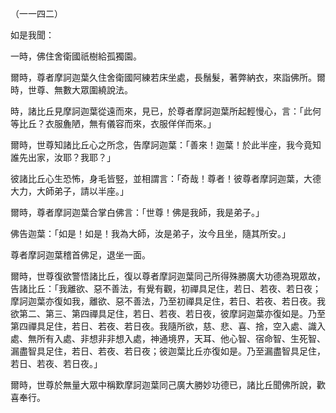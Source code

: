 （一一四二）

如是我聞：

一時，佛住舍衛國祇樹給孤獨園。

爾時，尊者摩訶迦葉久住舍衛國阿練若床坐處，長鬚髮，著弊納衣，來詣佛所。爾時，世尊、無數大眾圍繞說法。

時，諸比丘見摩訶迦葉從遠而來，見已，於尊者摩訶迦葉所起輕慢心，言：「此何等比丘？衣服麁陋，無有儀容而來，衣服佯佯而來。」

爾時，世尊知諸比丘心之所念，告摩訶迦葉：「善來！迦葉！於此半座，我今竟知誰先出家，汝耶？我耶？」

彼諸比丘心生恐怖，身毛皆竪，並相謂言：「奇哉！尊者！彼尊者摩訶迦葉，大德大力，大師弟子，請以半座。」

爾時，尊者摩訶迦葉合掌白佛言：「世尊！佛是我師，我是弟子。」

佛告迦葉：「如是！如是！我為大師，汝是弟子，汝今且坐，隨其所安。」

尊者摩訶迦葉稽首佛足，退坐一面。

爾時，世尊復欲警悟諸比丘，復以尊者摩訶迦葉同己所得殊勝廣大功德為現眾故，告諸比丘：「我離欲、惡不善法，有覺有觀，初禪具足住，若日、若夜、若日夜；摩訶迦葉亦復如我，離欲、惡不善法，乃至初禪具足住，若日、若夜、若日夜。我欲第二、第三、第四禪具足住，若日、若夜、若日夜，彼摩訶迦葉亦復如是。乃至第四禪具足住，若日、若夜、若日夜。我隨所欲，慈、悲、喜、捨，空入處、識入處、無所有入處、非想非非想入處，神通境界，天耳、他心智、宿命智、生死智、漏盡智具足住，若日、若夜、若日夜；彼迦葉比丘亦復如是。乃至漏盡智具足住，若日、若夜、若日夜。」

爾時，世尊於無量大眾中稱歎摩訶迦葉同己廣大勝妙功德已，諸比丘聞佛所說，歡喜奉行。





